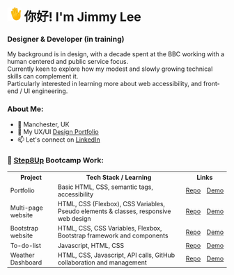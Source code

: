 # <img src="https://github.com/jimmylee88/jimmylee88/blob/main/waving-hand_1f44b.gif" alt="waving hand emoji" width="32px" /> 你好! I'm Jimmy Lee
### Designer & Developer (in training)
My background is in design, with a decade spent at the BBC working with a human centered and public service focus.<br>
Currently keen to explore how my modest and slowly growing technical skills can complement it.<br>
Particularly interested in learning more about web accessibility, and front-end / UI engineering.

### About Me:

- 📍 Manchester, UK
- 💼 My UX/UI [Design Portfolio](https://jimlee.co)
- 📫 Let's connect on [LinkedIn](https://www.linkedin.com/in/mrjimelee/)

### 🌱 [Step8Up](https://github.com/Step8Up-SBC) Bootcamp Work:
<table>
  <tr>
    <th scope="col">Project</th>
    <th scope="col">Tech Stack / Learning</th>
    <th scope="col" colspan="2">Links</th>
  </tr>
  <tr>
    <td>Portfolio</td>
    <td>Basic HTML, CSS, semantic tags, accessibility</td>
    <td><a href="https://github.com/jimmylee88/portfolio">Repo</a></td>
    <td><a href="https://jimmylee88.github.io/portfolio/">Demo</a></td>
  </tr>
  <tr>
    <td>Multi-page website</td>
    <td>HTML, CSS (Flexbox), CSS Variables, Pseudo elements & classes, responsive web design</td>
    <td><a href="https://github.com/jimmylee88/responsive-multipage">Repo</a></td>
    <td><a href="https://jimmylee88.github.io/responsive-multipage/">Demo</a></td>
  </tr>
  <tr>
    <td>Bootstrap website</td>
    <td>HTML, CSS, CSS Variables, Flexbox,  Bootstrap framework and components</td>
    <td><a href="https://github.com/jimmylee88/bootstrap-project">Repo</a></td>
    <td><a href="https://jimmylee88.github.io/bootstrap-project/">Demo</a></td>
  </tr>
  <tr>
    <td>To-do-list</td>
    <td>Javascript, HTML, CSS</td>
    <td><a href="https://github.com/jimmylee88/javascript-intro">Repo</a></td>
    <td><a href="https://jimmylee88.github.io/javascript-intro/to-do-list-v2/index.html">Demo</a></td>
  </tr>
  <tr>
    <td>Weather Dashboard</td>
    <td>HTML, CSS, Javascript, API calls, GitHub collaboration and management</td>
    <td><a href="https://github.com/jimmylee88/weather-api-group">Repo</a></td>
    <td><a href="https://jimmylee88.github.io/weather-api-group/">Demo</a></td>
  </tr>
</table>

